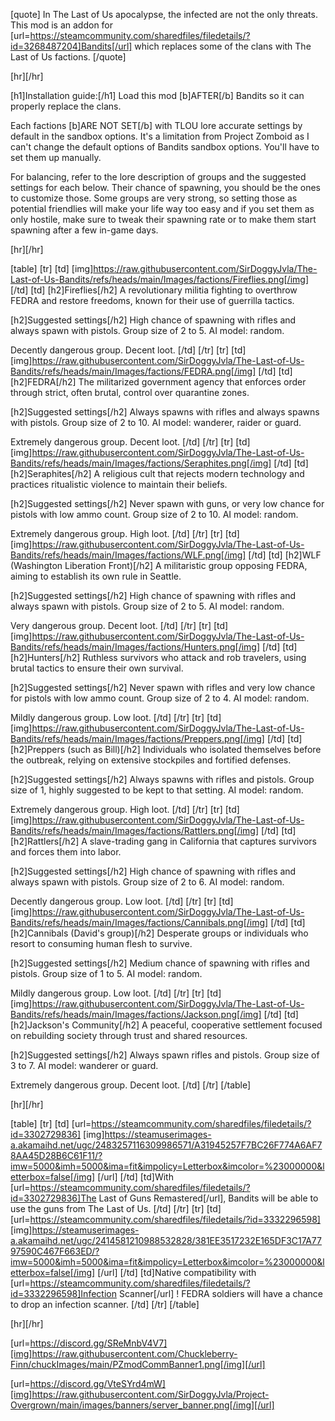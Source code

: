 [quote]
In The Last of Us apocalypse, the infected are not the only threats. This mod is an addon for [url=https://steamcommunity.com/sharedfiles/filedetails/?id=3268487204]Bandits[/url] which replaces some of the clans with The Last of Us factions.
[/quote]

[hr][/hr]

[h1]Installation guide:[/h1]
Load this mod [b]AFTER[/b] Bandits so it can properly replace the clans.

Each factions [b]ARE NOT SET[/b] with TLOU lore accurate settings by default in the sandbox options. It's a limitation from Project Zomboid as I can't change the default options of Bandits sandbox options. You'll have to set them up manually.

For balancing, refer to the lore description of groups and the suggested settings for each below. Their chance of spawning, you should be the ones to customize those. Some groups are very strong, so setting those as potential friendlies will make your life way too easy and if you set them as only hostile, make sure to tweak their spawning rate or to make them start spawning after a few in-game days.

[hr][/hr]

[table]
[tr]
[td] [img]https://raw.githubusercontent.com/SirDoggyJvla/The-Last-of-Us-Bandits/refs/heads/main/Images/factions/Fireflies.png[/img] [/td]
[td] [h2]Fireflies[/h2]
A revolutionary militia fighting to overthrow FEDRA and restore freedoms, known for their use of guerrilla tactics. 

[h2]Suggested settings[/h2]
High chance of spawning with rifles and always spawn with pistols. Group size of 2 to 5. AI model: random.

Decently dangerous group. Decent loot.
[/td]
[/tr]
[tr]
[td] [img]https://raw.githubusercontent.com/SirDoggyJvla/The-Last-of-Us-Bandits/refs/heads/main/Images/factions/FEDRA.png[/img] [/td]
[td] [h2]FEDRA[/h2]
The militarized government agency that enforces order through strict, often brutal, control over quarantine zones.

[h2]Suggested settings[/h2]
Always spawns with rifles and always spawns with pistols. Group size of 2 to 10. AI model: wanderer, raider or guard.

Extremely dangerous group. Decent loot.
[/td]
[/tr]
[tr]
[td] [img]https://raw.githubusercontent.com/SirDoggyJvla/The-Last-of-Us-Bandits/refs/heads/main/Images/factions/Seraphites.png[/img] [/td]
[td] [h2]Seraphites[/h2]
A religious cult that rejects modern technology and practices ritualistic violence to maintain their beliefs.

[h2]Suggested settings[/h2]
Never spawn with guns, or very low chance for pistols with low ammo count. Group size of 2 to 10. AI model: random.

Extremely dangerous group. High loot.
[/td]
[/tr]
[tr]
[td] [img]https://raw.githubusercontent.com/SirDoggyJvla/The-Last-of-Us-Bandits/refs/heads/main/Images/factions/WLF.png[/img] [/td]
[td] [h2]WLF (Washington Liberation Front)[/h2]
A militaristic group opposing FEDRA, aiming to establish its own rule in Seattle.

[h2]Suggested settings[/h2]
High chance of spawning with rifles and always spawn with pistols. Group size of 2 to 5. AI model: random.

Very dangerous group. Decent loot.
[/td]
[/tr]
[tr]
[td] [img]https://raw.githubusercontent.com/SirDoggyJvla/The-Last-of-Us-Bandits/refs/heads/main/Images/factions/Hunters.png[/img] [/td]
[td] [h2]Hunters[/h2]
Ruthless survivors who attack and rob travelers, using brutal tactics to ensure their own survival.

[h2]Suggested settings[/h2]
Never spawn with rifles and very low chance for pistols with low ammo count. Group size of 2 to 4. AI model: random.

Mildly dangerous group. Low loot.
[/td]
[/tr]
[tr]
[td] [img]https://raw.githubusercontent.com/SirDoggyJvla/The-Last-of-Us-Bandits/refs/heads/main/Images/factions/Preppers.png[/img] [/td]
[td] [h2]Preppers (such as Bill)[/h2]
Individuals who isolated themselves before the outbreak, relying on extensive stockpiles and fortified defenses.

[h2]Suggested settings[/h2]
Always spawns with rifles and pistols. Group size of 1, highly suggested to be kept to that setting. AI model: random.

Extremely dangerous group. High loot.
[/td]
[/tr]
[tr]
[td] [img]https://raw.githubusercontent.com/SirDoggyJvla/The-Last-of-Us-Bandits/refs/heads/main/Images/factions/Rattlers.png[/img] [/td]
[td] [h2]Rattlers[/h2]
A slave-trading gang in California that captures survivors and forces them into labor. 

[h2]Suggested settings[/h2]
High chance of spawning with rifles and always spawn with pistols. Group size of 2 to 6. AI model: random.

Decently dangerous group. Low loot.
[/td]
[/tr]
[tr]
[td] [img]https://raw.githubusercontent.com/SirDoggyJvla/The-Last-of-Us-Bandits/refs/heads/main/Images/factions/Cannibals.png[/img] [/td]
[td] [h2]Cannibals (David's group)[/h2]
Desperate groups or individuals who resort to consuming human flesh to survive. 

[h2]Suggested settings[/h2]
Medium chance of spawning with rifles and pistols. Group size of 1 to 5. AI model: random.

Mildly dangerous group. Low loot.
[/td]
[/tr]
[tr]
[td] [img]https://raw.githubusercontent.com/SirDoggyJvla/The-Last-of-Us-Bandits/refs/heads/main/Images/factions/Jackson.png[/img] [/td]
[td] [h2]Jackson's Community[/h2]
A peaceful, cooperative settlement focused on rebuilding society through trust and shared resources.

[h2]Suggested settings[/h2]
Always spawn rifles and pistols. Group size of 3 to 7. AI model: wanderer or guard.

Extremely dangerous group. Decent loot.
[/td]
[/tr]
[/table]

[hr][/hr]

[table]
[tr]
[td] [url=https://steamcommunity.com/sharedfiles/filedetails/?id=3302729836] [img]https://steamuserimages-a.akamaihd.net/ugc/2483257116309986571/A31945257F7BC26F774A6AF78AA45D28B6C61F11/?imw=5000&imh=5000&ima=fit&impolicy=Letterbox&imcolor=%23000000&letterbox=false[/img] [/url] [/td]
[td]With [url=https://steamcommunity.com/sharedfiles/filedetails/?id=3302729836]The Last of Guns Remastered[/url], Bandits will be able to use the guns from The Last of Us. [/td]
[/tr]
[tr]
[td] [url=https://steamcommunity.com/sharedfiles/filedetails/?id=3332296598] [img]https://steamuserimages-a.akamaihd.net/ugc/2414581210988532828/381EE3517232E165DF3C17A7797590C467F663ED/?imw=5000&imh=5000&ima=fit&impolicy=Letterbox&imcolor=%23000000&letterbox=false[/img] [/url] [/td]
[td]Native compatibility with [url=https://steamcommunity.com/sharedfiles/filedetails/?id=3332296598]Infection Scanner[/url] ! FEDRA soldiers will have a chance to drop an infection scanner. [/td]
[/tr]
[/table]

[hr][/hr]

[url=https://discord.gg/SReMnbV4V7][img]https://raw.githubusercontent.com/Chuckleberry-Finn/chuckImages/main/PZmodCommBanner1.png[/img][/url]

[url=https://discord.gg/VteSYrd4mW][img]https://raw.githubusercontent.com/SirDoggyJvla/Project-Overgrown/main/images/banners/server_banner.png[/img][/url]
